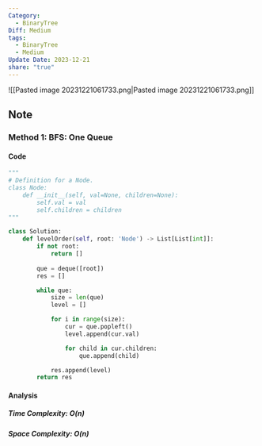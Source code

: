 ```yaml
---
Category:
  - BinaryTree
Diff: Medium
tags:
  - BinaryTree
  - Medium
Update Date: 2023-12-21
share: "true"
---
```


![[Pasted image 20231221061733.png|Pasted image 20231221061733.png]]
## Note

### Method 1: BFS: One Queue

#### Code
```python
"""
# Definition for a Node.
class Node:
    def __init__(self, val=None, children=None):
        self.val = val
        self.children = children
"""

class Solution:
    def levelOrder(self, root: 'Node') -> List[List[int]]:
        if not root:
            return []
        
        que = deque([root])
        res = []

        while que:
            size = len(que)
            level = []

            for i in range(size):
                cur = que.popleft()
                level.append(cur.val)

                for child in cur.children:
                    que.append(child)

            res.append(level)
        return res
```
#### Analysis
##### Time Complexity: $O(n)$
##### Space Complexity: $O(n)$

